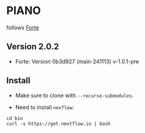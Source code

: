 # PIANO

follows [Forte](https://github.com/mskcc/forte)

## Version 2.0.2

- Forte: Version 0b3d927 (main-241113) v-1.0.1-pre

## Install

- Make sure to clone with `--recurse-submodules`.

- Need to install `nexflow`:
```
cd bin
curl -s https://get.nextflow.io | bash
```
